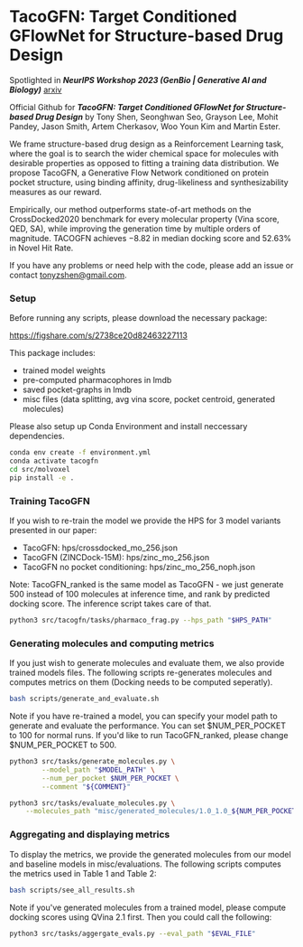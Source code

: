 # TacoGFN: Target Conditioned GFlowNet for Structure-based Drug Design

Spotlighted in **_NeurIPS Workshop 2023 (GenBio | Generative AI and Biology)_** [arxiv](https://arxiv.org/abs/2310.03223)

Official Github for **_TacoGFN: Target Conditioned GFlowNet for Structure-based Drug Design_** by Tony Shen, Seonghwan Seo,  Grayson Lee, Mohit Pandey, Jason Smith, Artem Cherkasov, Woo Youn Kim and Martin Ester.

We frame structure-based drug design as a Reinforcement Learning task, where the goal is to search the wider chemical space for
molecules with desirable properties as opposed to fitting a training data distribution. We propose TacoGFN, a Generative Flow
Network conditioned on protein pocket structure, using binding affinity, drug-likeliness and synthesizability measures as our reward. 

Empirically, our method outperforms state-of-art methods on the CrossDocked2020 benchmark for every molecular property (Vina score, QED, SA), while improving the generation time by multiple orders of magnitude. TACOGFN achieves −8.82 in median docking score and 52.63% in Novel Hit Rate.

If you have any problems or need help with the code, please add an issue or contact tonyzshen@gmail.com.

### Setup

Before running any scripts, please download the necessary package:

https://figshare.com/s/2738ce20d82463227113

This package includes:
- trained model weights
- pre-computed pharmacophores in lmdb
- saved pocket-graphs in lmdb
- misc files (data splitting, avg vina score, pocket centroid, generated molecules)

Please also setup up Conda Environment and install neccessary dependencies.
```bash
conda env create -f environment.yml
conda activate tacogfn
cd src/molvoxel
pip install -e .
```

### Training TacoGFN

If you wish to re-train the model we provide the HPS for 3 model variants
presented in our paper:

- TacoGFN: hps/crossdocked_mo_256.json
- TacoGFN (ZINCDock-15M): hps/zinc_mo_256.json
- TacoGFN no pocket conditioning: hps/zinc_mo_256_noph.json

Note: TacoGFN_ranked is the same model as TacoGFN - we just generate 500 instead
of 100 molecules at inference time, and rank by predicted docking score. The 
inference script takes care of that. 

```bash
python3 src/tacogfn/tasks/pharmaco_frag.py --hps_path "$HPS_PATH"
```

### Generating molecules and computing metrics

If you just wish to generate molecules and evaluate them, we also provide trained
models files. The following scripts re-generates molecules and computes metrics
on them (Docking needs to be computed seperatly).

```bash
bash scripts/generate_and_evaluate.sh
```

Note if you have re-trained a model, you can specify your model path to generate
and evaluate the performance. You can set $NUM_PER_POCKET to 100 for normal runs.
If you'd like to run TacoGFN_ranked, please change $NUM_PER_POCKET to 500.
```bash
python3 src/tasks/generate_molecules.py \
        --model_path "$MODEL_PATH" \
        --num_per_pocket $NUM_PER_POCKET \
        --comment "${COMMENT}"

python3 src/tasks/evaluate_molecules.py \
    --molecules_path "misc/generated_molecules/1.0_1.0_${NUM_PER_POCKET}_${COMMENT}.json"
```

### Aggregating and displaying metrics

To display the metrics, we provide the generated molecules from our model and
baseline models in misc/evaluations. The following scripts computes the metrics
used in Table 1 and Table 2:

```bash
bash scripts/see_all_results.sh
```

Note if you've generated molecules from a trained model, please compute docking 
scores using QVina 2.1 first. Then you could call the following: 

```bash
python3 src/tasks/aggergate_evals.py --eval_path "$EVAL_FILE"
```
